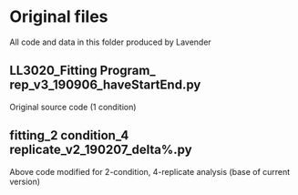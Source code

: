 # Original files
All code and data in this folder produced by Lavender

## LL3020_Fitting Program_ rep_v3_190906_haveStartEnd.py
Original source code (1 condition)

## fitting_2 condition_4 replicate_v2_190207_delta%.py
Above code modified for 2-condition, 4-replicate analysis (base of current version)
